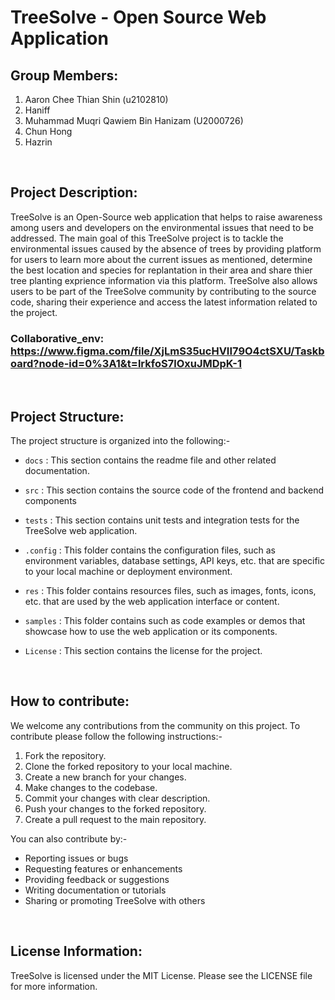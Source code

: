 # __TreeSolve - Open Source Web Application__
 
## __Group Members:__
1. Aaron Chee Thian Shin (u2102810)
2. Haniff
3. Muhammad Muqri Qawiem Bin Hanizam (U2000726)
4. Chun Hong
5. Hazrin

<br/>

## __Project Description:__

TreeSolve is an Open-Source web application that helps to raise awareness among users and developers on the environmental issues that need to be addressed. The main goal of this TreeSolve project is to tackle the environmental issues caused by the absence of trees by providing platform for users to learn more about the current issues as mentioned, determine the best location and species for replantation in their area and share thier tree planting exprience information via this platform. TreeSolve also allows users to be part of the TreeSolve community by contributing to the source code, sharing their experience and access the latest information related to the project.

### __Collaborative_env:__ https://www.figma.com/file/XjLmS35ucHVII79O4ctSXU/Taskboard?node-id=0%3A1&t=lrkfoS7lOxuJMDpK-1

<br/>

## __Project Structure:__

The project structure is organized into the following:- 

* `docs` : This section contains the readme file and other related documentation.

* `src` : This section contains the source code of the frontend and backend components

* `tests` : This section contains unit tests and integration tests for the TreeSolve web application.

* `.config` : This folder contains the configuration files, such as environment variables, database settings, API keys, etc. that are specific to your local machine or deployment environment.

* `res` : This folder contains resources files, such as images, fonts, icons, etc. that are used by the web application interface or content.

* `samples` : This folder contains such as code examples or demos that showcase how to use the web application or its components.

* `License` : This section contains the license for the project.

<br/>

## __How to contribute:__

We welcome any contributions from the community on this project. To contribute please follow the following instructions:- 

1. Fork the repository.
2. Clone the forked repository to your local machine.
3. Create a new branch for your changes.
4. Make changes to the codebase.
5. Commit your changes with clear description.
6. Push your changes to the forked repository.
7. Create a pull request to the main repository.

You can also contribute by:-

* Reporting issues or bugs
* Requesting features or enhancements
* Providing feedback or suggestions
* Writing documentation or tutorials
* Sharing or promoting TreeSolve with others

<br/>

## __License Information:__

TreeSolve is licensed under the MIT License. Please see the LICENSE file for more information.

